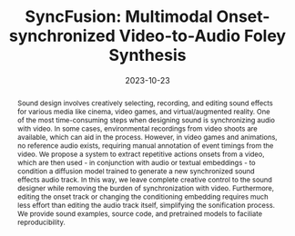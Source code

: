 ---
layout        : default-publication
title         : "SyncFusion: Multimodal Onset-synchronized Video-to-Audio Foley Synthesis"
collection    : publications
permalink     : /publications/2023-10-23-comunita2023syncfusion

abstract      : "Sound design involves creatively selecting, recording, and editing sound effects for various media like cinema, video games, and virtual/augmented reality. One of the most time-consuming steps when designing sound is synchronizing audio with video. In some cases, environmental recordings from video shoots are available, which can aid in the process. However, in video games and animations, no reference audio exists, requiring manual annotation of event timings from the video. We propose a system to extract repetitive actions onsets from a video, which are then used - in conjunction with audio or textual embeddings - to condition a diffusion model trained to generate a new synchronized sound effects audio track. In this way, we leave complete creative control to the sound designer while removing the burden of synchronization with video. Furthermore, editing the onset track or changing the conditioning embedding requires much less effort than editing the audio track itself, simplifying the sonification process. We provide sound examples, source code, and pretrained models to faciliate reproducibility."

date            : 2023-10-23
venue           : 'arXiv preprint arXiv:2310.15247'
paperurl        : '/files/comunita2023syncfusion-paper.pdf'
image           : '/files/comunita2023syncfusion-image.png'
imagewidth      : 80.0
poster          : 
presentation    : 
code            : 
codename        : 
data            : 
dataname        : 
webpage         : 'https://mcomunita.github.io/diffusion-sfx_page/'
webpagename     : 'https://mcomunita.github.io/diffusion-sfx_page/'
categories      : 
citation        : 'Comunità, M., Gramaccioni, R. F., Postolache, E., Rodolà, E., Comminiello, D., Reiss, J. D. <b>"SyncFusion: Multimodal Onset-synchronized Video-to-Audio Foley Synthesis"</b> - <i>arXiv preprint arXiv:2310.15247. Submitted to ICASSP 2024.</i>'
author_profile  : true
---